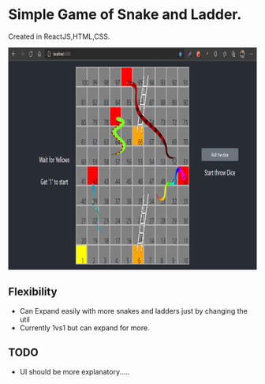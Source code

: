 # Simple Game of Snake and Ladder.
Created in ReactJS,HTML,CSS.

<p align="center">
<img src="./src/img/Snakeandladder.png" alt="alt text" width="850px" height="450px">
</p>

## Flexibility
- Can Expand easily with more snakes and ladders just by changing the util
- Currently 1vs1 but can expand for more.
## TODO
- UI should be more explanatory.....
